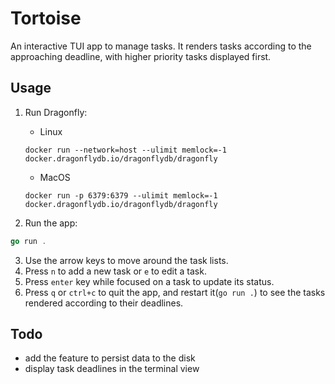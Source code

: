 # Tortoise

An interactive TUI app to manage tasks. It renders tasks according to the approaching deadline, with higher priority tasks displayed first.

## Usage

1. Run Dragonfly: 

    - Linux
    ```
    docker run --network=host --ulimit memlock=-1 docker.dragonflydb.io/dragonflydb/dragonfly
    ```
    - MacOS
    ```
    docker run -p 6379:6379 --ulimit memlock=-1 docker.dragonflydb.io/dragonflydb/dragonfly
    ```

2. Run the app: 
```go
go run .
```
3. Use the arrow keys to move around the task lists. 
4. Press `n` to add a new task or `e` to edit a task.
5. Press `enter` key while focused on a task to update its status.
6. Press `q` or `ctrl+c` to quit the app, and restart it(`go run .`) to see the tasks rendered according to their deadlines.

## Todo

- add the feature to persist data to the disk
- display task deadlines in the terminal view